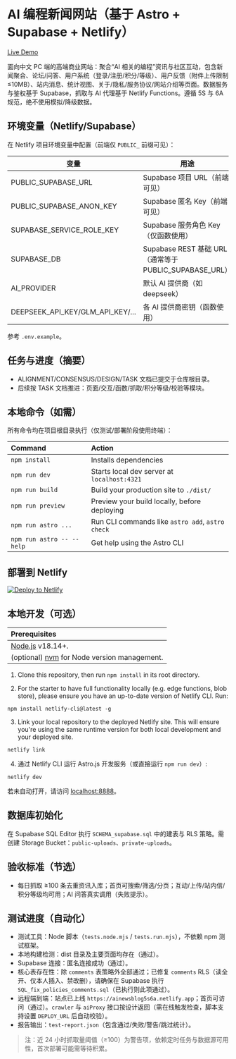 # AI 编程新闻网站（基于 Astro + Supabase + Netlify）

[Live Demo](https://astro-platform-starter.netlify.app/)

面向中文 PC 端的高端商业网站：聚合“AI 相关的编程”资讯与社区互动，包含新闻聚合、论坛/问答、用户系统（登录/注册/积分/等级）、用户反馈（附件上传限制 ≤10MB）、站内消息、统计视图、关于/隐私/服务协议/网站介绍等页面。数据服务与鉴权基于 Supabase，抓取与 AI 代理基于 Netlify Functions。遵循 5S 与 6A 规范，绝不使用模拟/降级数据。

## 环境变量（Netlify/Supabase）

在 Netlify 项目环境变量中配置（前端仅 `PUBLIC_` 前缀可见）：

| 变量                             | 用途                                                   |
| -------------------------------- | ------------------------------------------------------ |
| PUBLIC_SUPABASE_URL              | Supabase 项目 URL（前端可见）                          |
| PUBLIC_SUPABASE_ANON_KEY         | Supabase 匿名 Key（前端可见）                          |
| SUPABASE_SERVICE_ROLE_KEY        | Supabase 服务角色 Key（仅函数使用）                    |
| SUPABASE_DB                      | Supabase REST 基础 URL（通常等于 PUBLIC_SUPABASE_URL） |
| AI_PROVIDER                      | 默认 AI 提供商（如 deepseek）                          |
| DEEPSEEK_API_KEY/GLM_API_KEY/... | 各 AI 提供商密钥（函数使用）                           |

参考 `.env.example`。

## 任务与进度（摘要）

- ALIGNMENT/CONSENSUS/DESIGN/TASK 文档已提交于仓库根目录。
- 后续按 TASK 文档推进：页面/交互/函数/抓取/积分等级/校验等模块。

## 本地命令（如需）

所有命令均在项目根目录执行（仅测试/部署阶段使用终端）：

| Command                   | Action                                           |
| :------------------------ | :----------------------------------------------- |
| `npm install`             | Installs dependencies                            |
| `npm run dev`             | Starts local dev server at `localhost:4321`      |
| `npm run build`           | Build your production site to `./dist/`          |
| `npm run preview`         | Preview your build locally, before deploying     |
| `npm run astro ...`       | Run CLI commands like `astro add`, `astro check` |
| `npm run astro -- --help` | Get help using the Astro CLI                     |

## 部署到 Netlify

[![Deploy to Netlify](https://www.netlify.com/img/deploy/button.svg)](https://app.netlify.com/start/deploy?repository=https://github.com/netlify-templates/astro-platform-starter)

## 本地开发（可选）

| Prerequisites                                                                |
| :--------------------------------------------------------------------------- |
| [Node.js](https://nodejs.org/) v18.14+.                                      |
| (optional) [nvm](https://github.com/nvm-sh/nvm) for Node version management. |

1. Clone this repository, then run `npm install` in its root directory.

2. For the starter to have full functionality locally (e.g. edge functions, blob store), please ensure you have an up-to-date version of Netlify CLI. Run:

```
npm install netlify-cli@latest -g
```

3. Link your local repository to the deployed Netlify site. This will ensure you're using the same runtime version for both local development and your deployed site.

```
netlify link
```

4. 通过 Netlify CLI 运行 Astro.js 开发服务（或直接运行 `npm run dev`）:

```
netlify dev
```

若未自动打开，请访问 [localhost:8888](http://localhost:8888)。

## 数据库初始化

在 Supabase SQL Editor 执行 `SCHEMA_supabase.sql` 中的建表与 RLS 策略。需创建 Storage Bucket：`public-uploads`、`private-uploads`。

## 验收标准（节选）

- 每日抓取 ≥100 条去重资讯入库；首页可搜索/筛选/分页；互动/上传/站内信/积分等级均可用；AI 问答真实调用（失败提示）。

## 测试进度（自动化）

- 测试工具：Node 脚本（`tests.node.mjs` / `tests.run.mjs`），不依赖 npm 测试框架。
- 本地构建检测：dist 目录及主要页面均存在（通过）。
- Supabase 连接：匿名连接成功（通过）。
- 核心表存在性：除 `comments` 表策略外全部通过；已修复 `comments` RLS（读全开、仅本人插入、禁改删），请确保在 Supabase 执行 `SQL_fix_policies_comments.sql`（已执行则此项通过）。
- 远程端到端：站点已上线 `https://ainewsblog5s6a.netlify.app`；首页可访问（通过）。`crawler` 与 `aiProxy` 接口按设计返回（需在线触发检查，脚本支持设置 `DEPLOY_URL` 后自动校验）。
- 报告输出：`test-report.json`（包含通过/失败/警告/跳过统计）。

> 注：近 24 小时抓取量阈值（≥100）为警告项，依赖定时任务与数据源可用性，首次部署可能需等待积累。
